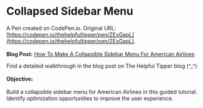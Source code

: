 # Collapsed Sidebar Menu

A Pen created on CodePen.io. Original URL: [https://codepen.io/thehelpfultipper/pen/ZExGapL](https://codepen.io/thehelpfultipper/pen/ZExGapL).
<br><br>
**Blog Post:** [How To Make A Collapsible Sidebar Menu For American Airlines](https://thehelpfultipper.com/how-to-make-a-collapsible-sidebar-menu/)

Find a detailed walkthrough in the blog post on The Helpful Tipper blog (^_^)
<br><br>
**Objective:**
<br><br>
Build a collapsible sidebar menu for American Airlines in this guided tutorial. Identify optimization opportunities to improve the user experience. 
